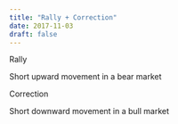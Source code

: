 ```yaml
---
title: "Rally + Correction"
date: 2017-11-03
draft: false
---
```


Rally

Short upward movement in a bear market

Correction

Short downward movement in a bull market
